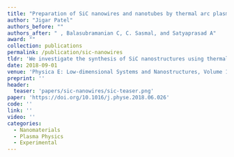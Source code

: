 ```yaml
---
title: "Preparation of SiC nanowires and nanotubes by thermal arc plasma and study of parameters controlling its growth"
author: "Jigar Patel"
authors_before: ""
authors_after: " , Balasubramanian C, C. Sasmal, and Satyaprasad A"
award: ""
collection: publications
permalink: /publication/sic-nanowires
tldr: 'We investigate the synthesis of SiC nanostructures using thermal arc plasma and analyze growth-controlling parameters.'
date: 2018-09-01
venue: 'Physica E: Low-dimensional Systems and Nanostructures, Volume 103, September 2018'
preprint: ''
header: 
  teaser: 'papers/sic-nanowires/sic-teaser.png'
paper: 'https://doi.org/10.1016/j.physe.2018.06.026'
code: '' 
link: ''
video: ''
categories:
  - Nanomaterials
  - Plasma Physics
  - Experimental
---
```

